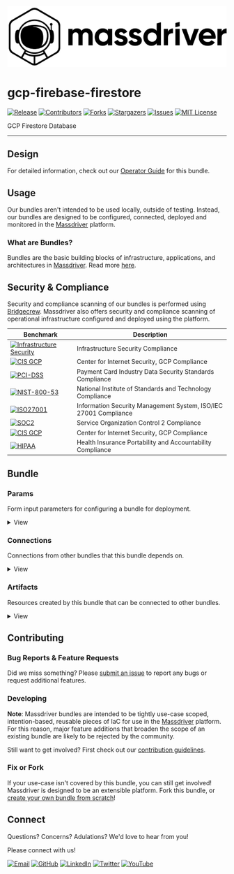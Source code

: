 




[![Massdriver][logo]][website]

# gcp-firebase-firestore

[![Release][release_shield]][release_url]
[![Contributors][contributors_shield]][contributors_url]
[![Forks][forks_shield]][forks_url]
[![Stargazers][stars_shield]][stars_url]
[![Issues][issues_shield]][issues_url]
[![MIT License][license_shield]][license_url]

<!--
##### STILL NEED TO GET SLACK WORKING ###
[!["Slack Community"](%s)][slack]
-->


GCP Firestore Database


---

## Design

For detailed information, check out our [Operator Guide](operator.mdx) for this bundle.

## Usage

Our bundles aren't intended to be used locally, outside of testing. Instead, our bundles are designed to be configured, connected, deployed and monitored in the [Massdriver][website] platform.

### What are Bundles?

Bundles are the basic building blocks of infrastructure, applications, and architectures in [Massdriver][website]. Read more [here](https://docs.massdriver.cloud/concepts/bundles).

## Security & Compliance

<!-- COMPLIANCE:START -->

Security and compliance scanning of our bundles is performed using [Bridgecrew](https://www.bridgecrew.cloud/). Massdriver also offers security and compliance scanning of operational infrastructure configured and deployed using the platform.

| Benchmark | Description |
|--------|---------------|
| [![Infrastructure Security](https://www.bridgecrew.cloud/badges/github/massdriver-cloud/gcp-firebase-firestore/general)](https://www.bridgecrew.cloud/link/badge?vcs=github&fullRepo=massdriver-cloud%2Fgcp-firebase-firestore&benchmark=INFRASTRUCTURE+SECURITY) | Infrastructure Security Compliance |
| [![CIS GCP](https://www.bridgecrew.cloud/badges/github/massdriver-cloud/gcp-firebase-firestore/cis_gcp)](https://www.bridgecrew.cloud/link/badge?vcs=github&fullRepo=massdriver-cloud%2Fgcp-firebase-firestore&benchmark=CIS+GCP+V1.1) | Center for Internet Security, GCP Compliance |
| [![PCI-DSS](https://www.bridgecrew.cloud/badges/github/massdriver-cloud/gcp-firebase-firestore/pci)](https://www.bridgecrew.cloud/link/badge?vcs=github&fullRepo=massdriver-cloud%2Fgcp-firebase-firestore&benchmark=PCI-DSS+V3.2) | Payment Card Industry Data Security Standards Compliance |
| [![NIST-800-53](https://www.bridgecrew.cloud/badges/github/massdriver-cloud/gcp-firebase-firestore/nist)](https://www.bridgecrew.cloud/link/badge?vcs=github&fullRepo=massdriver-cloud%2Fgcp-firebase-firestore&benchmark=NIST-800-53) | National Institute of Standards and Technology Compliance |
| [![ISO27001](https://www.bridgecrew.cloud/badges/github/massdriver-cloud/gcp-firebase-firestore/iso)](https://www.bridgecrew.cloud/link/badge?vcs=github&fullRepo=massdriver-cloud%2Fgcp-firebase-firestore&benchmark=ISO27001) | Information Security Management System, ISO/IEC 27001 Compliance |
| [![SOC2](https://www.bridgecrew.cloud/badges/github/massdriver-cloud/gcp-firebase-firestore/soc2)](https://www.bridgecrew.cloud/link/badge?vcs=github&fullRepo=massdriver-cloud%2Fgcp-firebase-firestore&benchmark=SOC2)| Service Organization Control 2 Compliance |
| [![CIS GCP](https://www.bridgecrew.cloud/badges/github/massdriver-cloud/gcp-firebase-firestore/cis_gcp)](https://www.bridgecrew.cloud/link/badge?vcs=github&fullRepo=massdriver-cloud%2Fgcp-firebase-firestore&benchmark=CIS+GCP+V1.1) | Center for Internet Security, GCP Compliance |
| [![HIPAA](https://www.bridgecrew.cloud/badges/github/massdriver-cloud/gcp-firebase-firestore/hipaa)](https://www.bridgecrew.cloud/link/badge?vcs=github&fullRepo=massdriver-cloud%2Fgcp-firebase-firestore&benchmark=HIPAA) | Health Insurance Portability and Accountability Compliance |

<!-- COMPLIANCE:END -->

<!-- BEGINNING OF PRE-COMMIT-TERRAFORM DOCS HOOK -->
<!-- END OF PRE-COMMIT-TERRAFORM DOCS HOOK -->

## Bundle

### Params

Form input parameters for configuring a bundle for deployment.

<details>
<summary>View</summary>

<!-- PARAMS:START -->

**Params coming soon**

<!-- PARAMS:END -->

</details>

### Connections

Connections from other bundles that this bundle depends on.

<details>
<summary>View</summary>

<!-- CONNECTIONS:START -->

**Connections coming soon**

<!-- CONNECTIONS:END -->

</details>

### Artifacts

Resources created by this bundle that can be connected to other bundles.

<details>
<summary>View</summary>

<!-- ARTIFACTS:START -->

**Artifacts coming soon**

<!-- ARTIFACTS:END -->

</details>

## Contributing

<!-- CONTRIBUTING:START -->

### Bug Reports & Feature Requests

Did we miss something? Please [submit an issue](https://github.com/massdriver-cloud/gcp-firebase-firestore/issues) to report any bugs or request additional features.

### Developing

**Note**: Massdriver bundles are intended to be tightly use-case scoped, intention-based, reusable pieces of IaC for use in the [Massdriver][website] platform. For this reason, major feature additions that broaden the scope of an existing bundle are likely to be rejected by the community.

Still want to get involved? First check out our [contribution guidelines](https://docs.massdriver.cloud/bundles/contributing).

### Fix or Fork

If your use-case isn't covered by this bundle, you can still get involved! Massdriver is designed to be an extensible platform. Fork this bundle, or [create your own bundle from scratch](https://docs.massdriver.cloud/bundles/development)!

<!-- CONTRIBUTING:END -->

## Connect

<!-- CONNECT:START -->

Questions? Concerns? Adulations? We'd love to hear from you!

Please connect with us!

[![Email][email_shield]][email_url]
[![GitHub][github_shield]][github_url]
[![LinkedIn][linkedin_shield]][linkedin_url]
[![Twitter][twitter_shield]][twitter_url]
[![YouTube][youtube_shield]][youtube_url]

<!-- markdownlint-disable -->

[logo]: https://raw.githubusercontent.com/massdriver-cloud/docs/main/static/img/logo-with-logotype-horizontal-400x110.svg
[docs]: https://docs.massdriver.cloud/?utm_source=github&utm_medium=readme&utm_campaign=gcp-firebase-firestore&utm_content=docs
[website]: https://www.massdriver.cloud/?utm_source=github&utm_medium=readme&utm_campaign=gcp-firebase-firestore&utm_content=website
[github]: https://github.com/massdriver-cloud?utm_source=github&utm_medium=readme&utm_campaign=gcp-firebase-firestore&utm_content=github
[slack]: https://massdriverworkspace.slack.com/?utm_source=github&utm_medium=readme&utm_campaign=gcp-firebase-firestore&utm_content=slack
[linkedin]: https://www.linkedin.com/company/massdriver/?utm_source=github&utm_medium=readme&utm_campaign=gcp-firebase-firestore&utm_content=linkedin



[contributors_shield]: https://img.shields.io/github/contributors/massdriver-cloud/gcp-firebase-firestore.svg?style=for-the-badge
[contributors_url]: https://github.com/massdriver-cloud/gcp-firebase-firestore/graphs/contributors
[forks_shield]: https://img.shields.io/github/forks/massdriver-cloud/gcp-firebase-firestore.svg?style=for-the-badge
[forks_url]: https://github.com/massdriver-cloud/gcp-firebase-firestore/network/members
[stars_shield]: https://img.shields.io/github/stars/massdriver-cloud/gcp-firebase-firestore.svg?style=for-the-badge
[stars_url]: https://github.com/massdriver-cloud/gcp-firebase-firestore/stargazers
[issues_shield]: https://img.shields.io/github/issues/massdriver-cloud/gcp-firebase-firestore.svg?style=for-the-badge
[issues_url]: https://github.com/massdriver-cloud/gcp-firebase-firestore/issues
[release_url]: https://github.com/massdriver-cloud/gcp-firebase-firestore/releases/latest
[release_shield]: https://img.shields.io/github/release/massdriver-cloud/gcp-firebase-firestore.svg?style=for-the-badge
[license_shield]: https://img.shields.io/github/license/massdriver-cloud/gcp-firebase-firestore.svg?style=for-the-badge
[license_url]: https://github.com/massdriver-cloud/gcp-firebase-firestore/blob/main/LICENSE


[email_url]: mailto:support@massdriver.cloud
[email_shield]: https://img.shields.io/badge/email-Massdriver-black.svg?style=for-the-badge&logo=mail.ru&color=000000
[github_url]: mailto:support@massdriver.cloud
[github_shield]: https://img.shields.io/badge/follow-Github-black.svg?style=for-the-badge&logo=github&color=181717
[linkedin_url]: https://linkedin.com/in/massdriver-cloud
[linkedin_shield]: https://img.shields.io/badge/follow-LinkedIn-black.svg?style=for-the-badge&logo=linkedin&color=0A66C2
[twitter_url]: https://twitter.com/massdriver?utm_source=github&utm_medium=readme&utm_campaign=gcp-firebase-firestore&utm_content=twitter
[twitter_shield]: https://img.shields.io/badge/follow-Twitter-black.svg?style=for-the-badge&logo=twitter&color=1DA1F2
[discourse_url]: https://community.massdriver.cloud?utm_source=github&utm_medium=readme&utm_campaign=gcp-firebase-firestore&utm_content=discourse
[discourse_shield]: https://img.shields.io/badge/join-Discourse-black.svg?style=for-the-badge&logo=discourse&color=000000
[youtube_url]: https://www.youtube.com/channel/UCfj8P7MJcdlem2DJpvymtaQ
[youtube_shield]: https://img.shields.io/badge/subscribe-Youtube-black.svg?style=for-the-badge&logo=youtube&color=FF0000
[reddit_url]: https://www.reddit.com/r/massdriver
[reddit_shield]: https://img.shields.io/badge/subscribe-Reddit-black.svg?style=for-the-badge&logo=reddit&color=FF4500

<!-- markdownlint-restore -->

<!-- CONNECT:END -->
